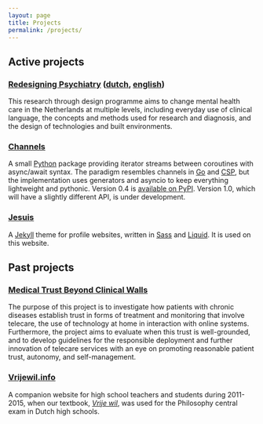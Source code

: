 ```yaml
---
layout: page
title: Projects
permalink: /projects/
---
```


## Active projects

### [Redesigning Psychiatry](http://www.redesigningpsychiatry.org/) ([dutch](http://www.redesigningpsychiatry.org/), [english](https://www.reframingstudio.com/projects/reframing-mental-health))

This research through design programme aims to change mental health care in the Netherlands at multiple
levels, including everyday use of clinical language, the concepts and methods
used for research and diagnosis, and the design of technologies and built
environments.


### [Channels](https://github.com/sandervoerman/channels)

A small [Python](https://www.python.org/) package providing iterator streams
between coroutines with async/await syntax. The paradigm resembles channels in
[Go](https://tour.golang.org/concurrency/2) and [CSP](http://www.usingcsp.com/),
but the implementation uses generators and asyncio to keep everything
lightweight and pythonic. Version 0.4 is
[available on PyPI](https://pypi.org/project/sav.channels/).
Version 1.0, which will have a slightly different API, is under development.


### [Jesuis](https://github.com/sandervoerman/jesuis)

A [Jekyll](https://jekyllrb.com/) theme for profile websites, written
in [Sass](https://sass-lang.com/)
and [Liquid](https://shopify.github.io/liquid/). It is used on this website.


## Past projects

### [Medical Trust Beyond Clinical Walls](http://beyondclinicalwalls.nl/)

The purpose of this project is to investigate how patients with chronic diseases establish trust in forms of treatment and monitoring that involve telecare, the use of technology at home in interaction with online systems. Furthermore, the project aims to evaluate when this trust is well-grounded, and to develop guidelines for the responsible deployment and further innovation of telecare services with an eye on promoting reasonable patient trust, autonomy, and self-management.

### [Vrijewil.info](http://vrijewil.info)

A companion website for high school teachers and students during 2011-2015,
when our textbook,
[*Vrije wil*](https://www.lemniscaat.nl/boeken/vrije-wil-discussies-over-verantwoordelijkheid-zelfverwerkelijking-en-bewustzijn/),
was used for the Philosophy central exam in Dutch high schools.
